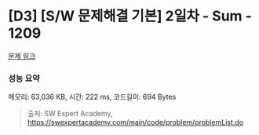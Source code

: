 # [D3] [S/W 문제해결 기본] 2일차 - Sum - 1209 

[문제 링크](https://swexpertacademy.com/main/code/problem/problemDetail.do?contestProbId=AV13_BWKACUCFAYh) 

### 성능 요약

메모리: 63,036 KB, 시간: 222 ms, 코드길이: 694 Bytes



> 출처: SW Expert Academy, https://swexpertacademy.com/main/code/problem/problemList.do